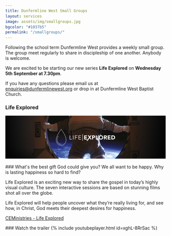 ```yaml
---
title: Dunfermline West Small Groups
layout: services
image: assets/img/smallgroups.jpg
bgcolor: "#1037b5"
permalink: "/smallgroups/"
---
```


<div class="col-lg-12 text-normal">
Following the school term Dunfermline West provides a weekly small group. The group meet regularly to share in discipleship of one another. Anybody is welcome.

We are excited to be starting our new series <b>Life Explored</b> on <b>Wednesday 5th September at 7.30pm</b>.

If you have any questions please email us at <a href='mailto:enquiries@dunfermlinewest.org?subject=kidzclub'>enquiries@dunfermlinewest.org</a> or drop in at Dunfermline West Baptist Church.

### Life Explored
<p class='text-center'><img class='center img-responsive' src='/assets/img/life-explored.jpg' alt='Life explored' /></p>
<div class='col-md-6'>
### What's the best gift God could give you?
We all want to be happy. Why is lasting happiness so hard to find?

Life Explored is an exciting new way to share the gospel in today’s highly visual culture. The seven interactive sessions are based on stunning films shot all over the globe.

Life Explored will help people uncover what they’re really living for, and see how, in Christ, God meets their deepest desires for happiness.

<a href='https://www.ceministries.org/Groups/274684/Courses/Life_Explored/Life_Explored.aspx' target="_blank">CEMinistries - Life Explored</a>
</div><div class='col-md-6'>
### Watch the trailer
	{% include youtubeplayer.html id=xghL-8RrSac %}

</div>
</div>